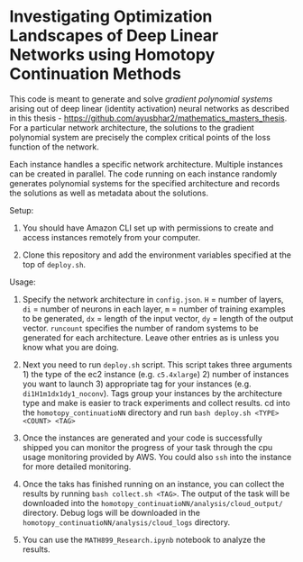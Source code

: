 # Investigating Optimization Landscapes of Deep Linear Networks using Homotopy Continuation Methods

This code is meant to generate and solve *gradient polynomial systems* arising out of deep linear (identity activation) neural networks as described in this thesis - https://github.com/ayusbhar2/mathematics_masters_thesis. For a particular network architecture, the solutions to the gradient polynomial system are precisely the complex critical points of the loss function of the network.


Each instance handles a specific network architecture. Multiple instances can be created in parallel. The code running on each instance randomly generates polynomial systems for the specified architecture and records the solutions as well as metadata about the solutions.


Setup:

1. You should have Amazon CLI set up with permissions to create and access instances remotely from your computer.

2. Clone this repository and add the environment variables specified at the top of `deploy.sh`.


Usage:

1. Specify the network architecture in `config.json`. `H` = number of layers, `di` = number of neurons in each layer, `m` = number of training examples to be generated, `dx` = length of the input vector, `dy` = length of the output vector. `runcount` specifies the number of random systems to be generated for each architecture. Leave other entries as is unless you know what you are doing.

2. Next you need to run `deploy.sh` script. This script takes three arguments 1) the type of the ec2 instance (e.g. `c5.4xlarge`) 2) number of instances you want to launch 3) appropriate tag for your instances (e.g. `di1H1m1dx1dy1_noconv`). Tags group your instances by the architecture type and make is easier to track experiments and collect results. cd into the `homotopy_continuatioNN` directory and run 
```bash deploy.sh <TYPE> <COUNT> <TAG>```

3. Once the instances are generated and your code is successfully shipped you can monitor the progress of your task through the cpu usage monitoring provided by AWS. You could also `ssh` into the instance for more detailed monitoring.

4. Once the taks has finished running on an instance, you can collect the results by running ```bash collect.sh <TAG>```. The output of the task will be downloaded into the `homotopy_continuatioNN/analysis/cloud_output/` directory. Debug logs will be downloaded in the `homotopy_continuatioNN/analysis/cloud_logs` directory.

5. You can use the `MATH899_Research.ipynb` notebook to analyze the results.

